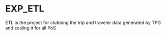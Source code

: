 # EXP_ETL
ETL is the project for clubbing the trip and traveler data generated by TPG and scaling it for all PoS

